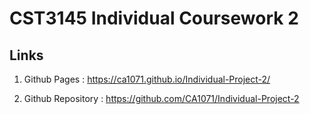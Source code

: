 # CST3145 Individual Coursework 2

## Links
1. Github Pages :  https://ca1071.github.io/Individual-Project-2/ 

2. Github Repository : https://github.com/CA1071/Individual-Project-2 
